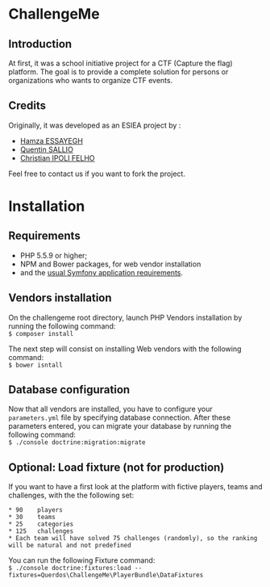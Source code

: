 ChallengeMe
===========

## Introduction ##

At first, it was a school initiative project for a CTF (Capture the flag) platform.
The goal is to provide a complete solution for persons or organizations who wants 
to organize CTF events.

## Credits ##

Originally, it was developed as an ESIEA project by :

  * [Hamza ESSAYEGH](essayegh@et.esiea.fr)
  * [Quentin SALLIO](sallio@et.esiea.fr)
  * [Christian IPOLI FELHO](ipoli@et.esiea.fr)

Feel free to contact us if you want to fork the project.

# Installation

## Requirements ##

  * PHP 5.5.9 or higher;
  * NPM and Bower packages, for web vendor installation
  * and the [usual Symfony application requirements](http://symfony.com/doc/current/reference/requirements.html).

## Vendors installation

On the challengeme root directory, launch PHP Vendors installation by running the following command:  
`$ composer install`

The next step will consist on installing Web vendors with the following command:  
`$ bower isntall`

## Database configuration ##
Now that all vendors are installed, you have to configure your `parameters.yml` file by specifying database connection.
After these parameters entered, you can migrate your database by running the following command:  
`$ ./console doctrine:migration:migrate`  

## Optional: Load fixture (not for production)
If you want to have a first look at the platform with fictive players, teams and challenges, with the the following set:

    * 90    players
    * 30    teams
    * 25    categories
    * 125   challenges
    * Each team will have solved 75 challenges (randomly), so the ranking will be natural and not predefined
    
You can run the following Fixture command:  
`$ ./console doctrine:fixtures:load --fixtures=Querdos\ChallengeMe\PlayerBundle\DataFixtures`
